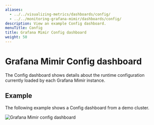 ```yaml
---
aliases:
  - ../../visualizing-metrics/dashboards/config/
  - ../../monitoring-grafana-mimir/dashboards/config/
description: View an example Config dashboard.
menuTitle: Config
title: Grafana Mimir Config dashboard
weight: 50
---
```


# Grafana Mimir Config dashboard

The Config dashboard shows details about the runtime configuration currently loaded by each Grafana Mimir instance.

## Example

The following example shows a Config dashboard from a demo cluster.

![Grafana Mimir config dashboard](mimir-config.png)
